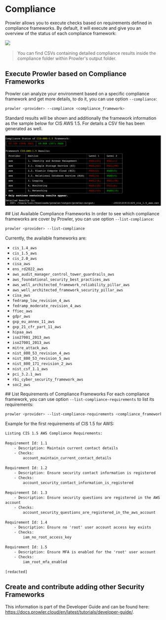 # Compliance
Prowler allows you to execute checks based on requirements defined in compliance frameworks. By default, it will execute and give you an overview of the status of each compliance framework:

<img src="../img/compliance.png"/>

> You can find CSVs containing detailed compliance results inside the compliance folder within Prowler's output folder.

## Execute Prowler based on Compliance Frameworks
Prowler can analyze your environment based on a specific compliance framework and get more details, to do it, you can use option `--compliance`:
```sh
prowler <provider> --compliance <compliance_framework>
```
Standard results will be shown and additionally the framework information as the sample below for CIS AWS 1.5. For details a CSV file has been generated as well.

<img src="../img/compliance-cis-sample1.png"/>

## List Available Compliance Frameworks
In order to see which compliance frameworks are cover by Prowler, you can use option `--list-compliance`:
```sh
prowler <provider> --list-compliance
```
Currently, the available frameworks are:

- `cis_1.4_aws`
- `cis_1.5_aws`
- `cis_2.0_aws`
- `cisa_aws`
- `ens_rd2022_aws`
- `aws_audit_manager_control_tower_guardrails_aws`
- `aws_foundational_security_best_practices_aws`
- `aws_well_architected_framework_reliability_pillar_aws`
- `aws_well_architected_framework_security_pillar_aws`
- `cisa_aws`
- `fedramp_low_revision_4_aws`
- `fedramp_moderate_revision_4_aws`
- `ffiec_aws`
- `gdpr_aws`
- `gxp_eu_annex_11_aws`
- `gxp_21_cfr_part_11_aws`
- `hipaa_aws`
- `iso27001_2013_aws`
- `iso27001_2013_aws`
- `mitre_attack_aws`
- `nist_800_53_revision_4_aws`
- `nist_800_53_revision_5_aws`
- `nist_800_171_revision_2_aws`
- `nist_csf_1.1_aws`
- `pci_3.2.1_aws`
- `rbi_cyber_security_framework_aws`
- `soc2_aws`


## List Requirements of Compliance Frameworks
For each compliance framework, you can use option `--list-compliance-requirements` to list its requirements:
```sh
prowler <provider> --list-compliance-requirements <compliance_framework(s)>
```

Example for the first requirements of CIS 1.5 for AWS:
```
Listing CIS 1.5 AWS Compliance Requirements:

Requirement Id: 1.1
	- Description: Maintain current contact details
	- Checks:
 		account_maintain_current_contact_details

Requirement Id: 1.2
	- Description: Ensure security contact information is registered
	- Checks:
 		account_security_contact_information_is_registered

Requirement Id: 1.3
	- Description: Ensure security questions are registered in the AWS account
	- Checks:
 		account_security_questions_are_registered_in_the_aws_account

Requirement Id: 1.4
	- Description: Ensure no 'root' user account access key exists
	- Checks:
 		iam_no_root_access_key

Requirement Id: 1.5
	- Description: Ensure MFA is enabled for the 'root' user account
	- Checks:
 		iam_root_mfa_enabled

[redacted]

```

## Create and contribute adding other Security Frameworks

This information is part of the Developer Guide and can be found here: https://docs.prowler.cloud/en/latest/tutorials/developer-guide/.
